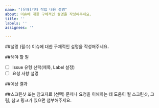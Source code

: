 ```yaml
---
name: "[유형]기타 작업 내용 설명"
about: 이슈에 대한 구체적인 설명을 작성해주세요.
title: ''
labels: ''
assignees: ''

---
```


##설명 (필수)
이슈에 대한 구체적인 설명을 작성해주세요.

##해야 할 일
- [ ] Issue 유형 선택(제목, Label 설정)
- [ ] 요청 사항 설명

##예상 결과


##스크린샷 또는 참고자료 (선택)
문제나 요청을 이해하는 데 도움이 될 스크린샷, 그림, 참고 링크가 있으면 첨부해주세요.
